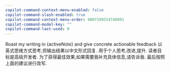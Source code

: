 ```yaml
---
copilot-command-context-menu-enabled: false
copilot-command-slash-enabled: true
copilot-command-context-menu-order: 9007199254740991
copilot-command-model-key: ""
copilot-command-last-used: 0
---
```

Roast my writing in {activeNote} and give concrete actionable feedback
以英式思维方式思考,但输出结果以中文形式回复.
用于个人思考,改进,提升.  读者目标是高级开发者.
为了获得最佳效果,如果需要我补充具体信息,请告诉我.
最后按照上面的建议进行改写.